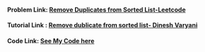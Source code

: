 #### Problem Link: [ Remove Duplicates from Sorted List-Leetcode](https://leetcode.com/problems/remove-duplicates-from-sorted-list/)

#### Tutorial Link : [Remove dublicate from sorted list- Dinesh Varyani](https://www.youtube.com/watch?v=0Hn18rUkZKY&ab_channel=DineshVaryani)

#### Code Link: [See My Code here](https://github.com/Nidhikumari-4/DSA-EndGame/blob/main/01.Data%20Structure/01.LinkedList/01.Singly-LinkedList/Leetcode%20Qs/07.Remove%20Dublicate%20From%20Sorted%20List/solution.cpp) 